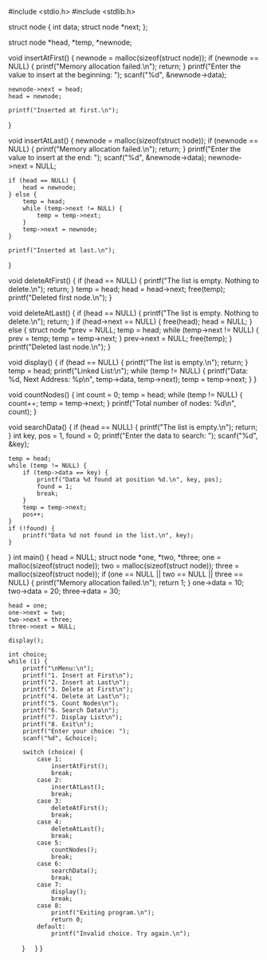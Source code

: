 #include <stdio.h>
#include <stdlib.h>

struct node {
    int data;
    struct node *next;
};

struct node *head, *temp, *newnode;

void insertAtFirst() {
    newnode = malloc(sizeof(struct node));
    if (newnode == NULL) {
        printf("Memory allocation failed.\n");
        return;
    }
    printf("Enter the value to insert at the beginning: ");
    scanf("%d", &newnode->data);

    newnode->next = head;
    head = newnode;

    printf("Inserted at first.\n");
}

void insertAtLast() {
    newnode = malloc(sizeof(struct node));
    if (newnode == NULL) {
        printf("Memory allocation failed.\n");
        return;
    }
    printf("Enter the value to insert at the end: ");
    scanf("%d", &newnode->data);
    newnode->next = NULL;

    if (head == NULL) {
        head = newnode;
    } else {
        temp = head;
        while (temp->next != NULL) {
            temp = temp->next;
        }
        temp->next = newnode;
    }

    printf("Inserted at last.\n");
}

void deleteAtFirst() {
    if (head == NULL) {
        printf("The list is empty. Nothing to delete.\n");
        return;
    }
    temp = head;
    head = head->next;
    free(temp);
    printf("Deleted first node.\n");
}

void deleteAtLast() {
    if (head == NULL) {
        printf("The list is empty. Nothing to delete.\n");
        return;
    }
    if (head->next == NULL) {
        free(head);
        head = NULL;
    } else {
        struct node *prev = NULL;
        temp = head;
        while (temp->next != NULL) {
            prev = temp;
            temp = temp->next;
        }
        prev->next = NULL;
        free(temp);
    }
    printf("Deleted last node.\n");
}

void display() {
    if (head == NULL) {
        printf("The list is empty.\n");
        return;
    }
    temp = head;
    printf("Linked List:\n");
    while (temp != NULL) {
        printf("Data: %d, Next Address: %p\n", temp->data, temp->next);
        temp = temp->next;
    }
}

void countNodes() {
    int count = 0;
    temp = head;
    while (temp != NULL) {
        count++;
        temp = temp->next;
    }
    printf("Total number of nodes: %d\n", count);
}

void searchData() {
    if (head == NULL) {
        printf("The list is empty.\n");
        return;
    }
    int key, pos = 1, found = 0;
    printf("Enter the data to search: ");
    scanf("%d", &key);

    temp = head;
    while (temp != NULL) {
        if (temp->data == key) {
            printf("Data %d found at position %d.\n", key, pos);
            found = 1;
            break;
        }
        temp = temp->next;
        pos++;
    }
    if (!found) {
        printf("Data %d not found in the list.\n", key);
    }
}
int main() {
    head = NULL;
    struct node *one, *two, *three;
    one = malloc(sizeof(struct node));
    two = malloc(sizeof(struct node));
    three = malloc(sizeof(struct node));
    if (one == NULL || two == NULL || three == NULL) {
        printf("Memory allocation failed.\n");
        return 1;
    }
    one->data = 10;
    two->data = 20;
    three->data = 30;

    head = one;
    one->next = two;
    two->next = three;
    three->next = NULL;

    display();

    int choice;
    while (1) {
        printf("\nMenu:\n");
        printf("1. Insert at First\n");
        printf("2. Insert at Last\n");
        printf("3. Delete at First\n");
        printf("4. Delete at Last\n");
        printf("5. Count Nodes\n");
        printf("6. Search Data\n");
        printf("7. Display List\n");
        printf("8. Exit\n");
        printf("Enter your choice: ");
        scanf("%d", &choice);

        switch (choice) {
            case 1:
                insertAtFirst();
                break;
            case 2:
                insertAtLast();
                break;
            case 3:
                deleteAtFirst();
                break;
            case 4:
                deleteAtLast();
                break;
            case 5:
                countNodes();
                break;
            case 6:
                searchData();
                break;
            case 7:
                display();
                break;
            case 8:
                printf("Exiting program.\n");
                return 0;
            default:
                printf("Invalid choice. Try again.\n");
        }
    }
}
